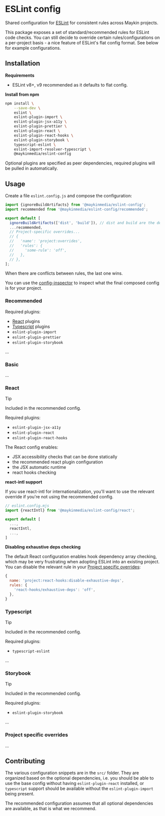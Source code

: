 # ESLint config

Shared configuration for [ESLint](https://eslint.org/) for consistent rules across
Maykin projects.

This package exposes a set of standard/recommended rules for ESLint code checks. You can
still decide to override certain rules/configurations on a per-project basis - a nice
feature of ESLint's flat config format. See below for example configurations.

## Installation

**Requirements**

* ESLint v8+, v9 recommended as it defaults to flat config.

**Install from npm**

```bash
npm install \
    --save-dev \
    eslint \
    eslint-plugin-import \
    eslint-plugin-jsx-a11y \
    eslint-plugin-prettier \
    eslint-plugin-react \
    eslint-plugin-react-hooks \
    eslint-plugin-storybook \
    typescript-eslint \
    eslint-import-resolver-typescript \
    @maykinmedia/eslint-config
```

Optional plugins are specified as peer dependencies, required plugins will be pulled in
automatically.

## Usage

Create a file `eslint.config.js` and compose the configuration:

```js
import {ignoreBuildArtifacts} from '@maykinmedia/eslint-config';
import recommended from '@maykinmedia/eslint-config/recommended';

export default [
  ignoreBuildArtifacts(['dist', 'build']), // dist and build are the defaults
  ...recommended,
  // Project-specific overrides...
  // {
  //   'name': 'project:overrides',
  //   'rules': {
  //     'some-rule': 'off',
  //   },
  // },
];
```

When there are conflicts between rules, the last one wins.

You can use the [config-inspector](https://github.com/eslint/config-inspector) to
inspect what the final composed config is for your project.

### Recommended

Required plugins:

* [React](#react) plugins
* [Typescript](#typescript) plugins
* `eslint-plugin-import`
* `eslint-plugin-prettier`
* `eslint-plugin-storybook`

...

### Basic

...

### React

> [!TIP]
> Included in the recommended config.

Required plugins:

* `eslint-plugin-jsx-a11y`
* `eslint-plugin-react`
* `eslint-plugin-react-hooks`

The React config enables:

* JSX accessibility checks that can be done statically
* the recommended react plugin configuration
* the JSX automatic runtime
* react hooks checking

**react-intl support**

If you use react-intl for internationalization, you'll want to use the relevant
override if you're not using the recommended config.

```js
// eslint.config.mjs
import {reactIntl} from '@maykinmedia/eslint-config/react';

export default [
  ...,
  reactIntl,
  ...,
]
```

**Disabling exhaustive deps checking**

The default React configuration enables hook dependency array checking, which may be
very frustrating when adopting ESLint into an existing project. You can disable the
relevant rule in your [Project specific overrides](#project-specific-overrides):

```js
{
  name: 'project:react-hooks:disable-exhaustive-deps',
  rules: {
    'react-hooks/exhaustive-deps': 'off',
  },
}
```


### Typescript

> [!TIP]
> Included in the recommended config.

Required plugins:

* `typescript-eslint`

...

### Storybook

> [!TIP]
> Included in the recommended config.

Required plugins:

* `eslint-plugin-storybook`

...

### Project specific overrides

...

## Contributing

The various configuration snippets are in the `src/` folder. They are organized based on
the optional dependencies, i.e. you should be able to use the base config without having
`eslint-plugin-react` installed, or `typescript` support should be available without the
`eslint-plugin-import` being present.

The recommended configuration assumes that all optional dependencies are available, as
that is what we recommend.
